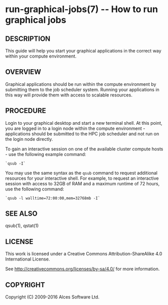 # run-graphical-jobs(7) -- How to run graphical jobs

## DESCRIPTION

This guide will help you start your graphical applications in the correct way within your compute environment.

## OVERVIEW

Graphical applications should be run within the compute environment by submitting them to the job scheduler system. Running your applications in this way will provide them with access to scalable resources.

## PROCEDURE

Login to your graphical desktop and start a new terminal shell. At this point, you are logged in to a login node within the compute environment - applications should be submitted to the HPC job scheduler and not run on the login node directly.

To gain an interactive session on one of the available cluster compute hosts - use the following example command:

    `qsub -I`

You may use the same syntax as the `qsub` command to request additional resources for your interactive shell. For example, to request an interactive session with access to 32GB of RAM and a maximum runtime of 72 hours, use the following command:

    `qsub -l walltime=72:00:00,mem=32768mb -I`

## SEE ALSO

qsub(1), qstat(1)

## LICENSE

This work is licensed under a Creative Commons Attribution-ShareAlike 4.0 International License.

See <http://creativecommons.org/licenses/by-sa/4.0/> for more information.

## COPYRIGHT

Copyright (C) 2009-2016 Alces Software Ltd.
